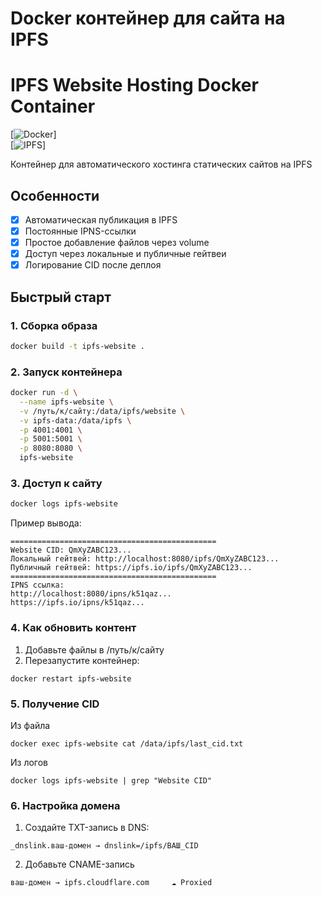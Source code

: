 # Docker контейнер для сайта на IPFS

# IPFS Website Hosting Docker Container

[![Docker](https://img.shields.io/badge/Docker-✓-blue?logo=docker)]  
[![IPFS](https://img.shields.io/badge/IPFS-✓-blue?logo=ipfs)]

Контейнер для автоматического хостинга статических сайтов на IPFS

## Особенности

- [x] Автоматическая публикация в IPFS
- [x] Постоянные IPNS-ссылки
- [x] Простое добавление файлов через volume
- [x] Доступ через локальные и публичные гейтвеи
- [x] Логирование CID после деплоя

## Быстрый старт

### 1. Сборка образа
```bash
docker build -t ipfs-website .
```
### 2. Запуск контейнера
```bash
docker run -d \
  --name ipfs-website \
  -v /путь/к/сайту:/data/ipfs/website \
  -v ipfs-data:/data/ipfs \
  -p 4001:4001 \
  -p 5001:5001 \
  -p 8080:8080 \
  ipfs-website
```
### 3. Доступ к сайту
```bash
docker logs ipfs-website
```
Пример вывода:
```
==============================================
Website CID: QmXyZABC123...
Локальный гейтвей: http://localhost:8080/ipfs/QmXyZABC123...
Публичный гейтвей: https://ipfs.io/ipfs/QmXyZABC123...
==============================================
IPNS ссылка:
http://localhost:8080/ipns/k51qaz...
https://ipfs.io/ipns/k51qaz...
```
### 4. Как обновить контент
1. Добавьте файлы в /путь/к/сайту
2. Перезапустите контейнер:
```
docker restart ipfs-website
```
### 5. Получение CID
Из файла
```
docker exec ipfs-website cat /data/ipfs/last_cid.txt
```
Из логов
```
docker logs ipfs-website | grep "Website CID"
```
### 6. Настройка домена
1. Создайте TXT-запись в DNS:
```
_dnslink.ваш-домен → dnslink=/ipfs/ВАШ_CID
```
2. Добавьте CNAME-запись
```
ваш-домен → ipfs.cloudflare.com 	☁ Proxied
```
   






